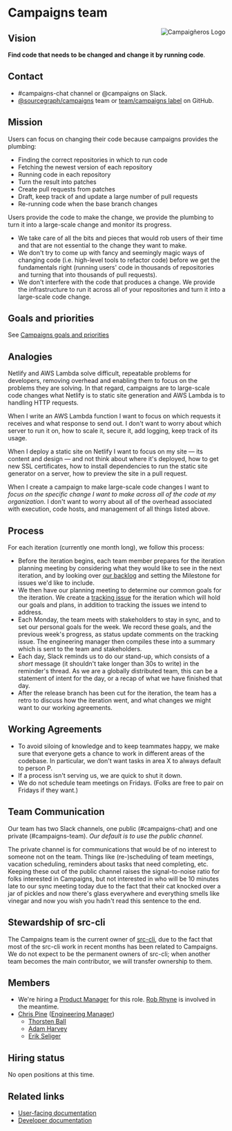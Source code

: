 # Campaigns team

<img src="https://storage.googleapis.com/sourcegraph-assets/campaigneros.png"  align=right alt="Campaigñeros Logo">

## Vision

**Find code that needs to be changed and change it by running code**.

## Contact

- #campaigns-chat channel or @campaigns on Slack.
- [@sourcegraph/campaigns](https://github.com/orgs/sourcegraph/teams/campaigns) team or [team/campaigns label](https://github.com/sourcegraph/sourcegraph/issues?q=is%3Aissue+is%3Aopen+label%3Ateam%2Fcampaigns+) on GitHub.

## Mission

Users can focus on changing their code because campaigns provides the plumbing:

* Finding the correct repositories in which to run code
* Fetching the newest version of each repository
* Running code in each repository
* Turn the result into patches
* Create pull requests from patches
* Draft, keep track of and update a large number of pull requests
* Re-running code when the base branch changes

Users provide the code to make the change, we provide the plumbing to turn it into a large-scale change and monitor its progress.

* We take care of all the bits and pieces that would rob users of their time and that are not essential to the change they want to make.
* We don't try to come up with fancy and seemingly magic ways of changing code (i.e. high-level tools to refactor code) before we get the fundamentals right (running users' code in thousands of repositories and turning that into thousands of pull requests).
* We don't interfere with the code that produces a change. We provide the infrastructure to run it across all of your repositories and turn it into a large-scale code change.

## Goals and priorities

See [Campaigns goals and priorities](goals.md)

## Analogies

Netlify and AWS Lambda solve difficult, repeatable problems for developers, removing overhead and enabling them to focus on the problems they are solving. In that regard, campaigns are to large-scale code changes what Netlify is to static site generation and AWS Lambda is to handling HTTP requests.

When I write an AWS Lambda function I want to focus on which requests it receives and what response to send out. I don't want to worry about which server to run it on, how to scale it, secure it, add logging, keep track of its usage.

When I deploy a static site on Netlify I want to focus on my site — its content and design — and not think about where it's deployed, how to get new SSL certificates, how to install dependencies to run the static site generator on a server, how to preview the site in a pull request.

When I create a campaign to make large-scale code changes I want to _focus on the specific change I want to make across all of the code at my organization_. I don't want to worry about all of the overhead associated with execution, code hosts, and management of all things listed above.

## Process

For each iteration (currently one month long), we follow this process:

* Before the iteration begins, each team member prepares for the iteration planning meeting by considering what they would like to see in the next iteration, and by looking over [our backlog](https://github.com/sourcegraph/sourcegraph/labels/team%2Fcampaigns) and setting the Milestone for issues we'd like to include.
* We then have our planning meeting to determine our common goals for the iteration. We create a [tracking issue](https://about.sourcegraph.com/handbook/engineering/tracking_issues) for the iteration which will hold our goals and plans, in addition to tracking the issues we intend to address.
* Each Monday, the team meets with stakeholders to stay in sync, and to set our personal goals for the week. We record these goals, and the previous week's progress, as status update comments on the tracking issue. The engineering manager then compiles these into a summary which is sent to the team and stakeholders.
* Each day, Slack reminds us to do our stand-up, which consists of a *short* message (it shouldn't take longer than 30s to write) in the reminder's thread. As we are a globally distributed team, this can be a statement of intent for the day, or a recap of what we have finished that day.
* After the release branch has been cut for the iteration, the team has a retro to discuss how the iteration went, and what changes we might want to our working agreements.

## Working Agreements

* To avoid siloing of knowledge and to keep teammates happy, we make sure that everyone gets a chance to work in different areas of the codebase. In particular, we don't want tasks in area X to always default to person P.
* If a process isn't serving us, we are quick to shut it down.
* We do not schedule team meetings on Fridays. (Folks are free to pair on Fridays if they want.)

## Team Communication

Our team has two Slack channels, one public (#campaigns-chat) and one private (#campaigns-team). _Our default is to use the public channel._

The private channel is for communications that would be of no interest to someone not on the team. Things like (re-)scheduling of team meetings, vacation scheduling, reminders about tasks that need completing, etc. Keeping these out of the public channel raises the signal-to-noise ratio for folks interested in Campaigns, but not interested in who will be 10 minutes late to our sync meeting today due to the fact that their cat knocked over a jar of pickles and now there's glass everywhere and everything smells like vinegar and now you wish you hadn't read this sentence to the end.

## Stewardship of src-cli

The Campaigns team is the current owner of [src-cli](https://github.com/sourcegraph/src-cli), due to the fact that most of the src-cli work in recent months has been related to Campaigns. We do not expect to be the permanent owners of src-cli; when another team becomes the main contributor, we will transfer ownership to them.

## Members

- We're hiring a [Product Manager](../../product/roles/product_manager.md) for this role. [Rob Rhyne](../../../company/team/index.md#rob-rhyne) is involved in the meantime.
- [Chris Pine](../../../company/team/index.md#chris-pine-he-she-they-chris) ([Engineering Manager](../roles.md#engineering-manager))
   - [Thorsten Ball](../../../company/team/index.md#thorsten-ball-he-him)
   - [Adam Harvey](../../../company/team/index.md#adam-harvey-he-him)
   - [Erik Seliger](../../../company/team/index.md#erik-seliger)

## Hiring status

No open positions at this time.

## Related links

- [User-facing documentation](https://docs.sourcegraph.com/campaigns)
- [Developer documentation](https://docs.sourcegraph.com/dev/background-information/campaigns)

